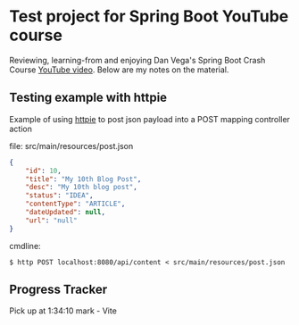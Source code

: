 # Test project for Spring Boot YouTube course

Reviewing, learning-from and enjoying Dan Vega's Spring Boot Crash Course [YouTube video](https://www.youtube.com/watch?v=UgX5lgv4uVM). Below are my notes on the material.

## Testing example with httpie
Example of using [httpie](https://httpie.io/docs/cli/optional-get-and-post) to post json payload into a POST mapping controller action

file: src/main/resources/post.json
```json
{
    "id": 10,
    "title": "My 10th Blog Post",
    "desc": "My 10th blog post",
    "status": "IDEA",
    "contentType": "ARTICLE",
    "dateUpdated": null,
    "url": "null"
}
```

cmdline:
```
$ http POST localhost:8080/api/content < src/main/resources/post.json
```

## Progress Tracker
Pick up at 1:34:10 mark - Vite